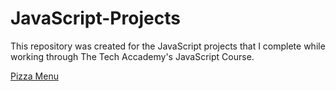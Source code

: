 # JavaScript-Projects

This repository was created for the JavaScript projects that I complete while working through The Tech Accademy's JavaScript Course. 

[Pizza Menu](https://github.com/GWJonesss/Pizza_Project "Pizza Project")
